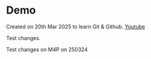 # Demo

Created on 20th Mar 2025 to learn Git & Github.
[Youtube](https://youtu.be/RGOj5yH7evk?si=-knt2o1aHrYSdDLe)

Test changes.

Test changes on M4P on 250324